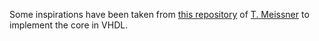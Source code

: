 Some inspirations have been taken from [this repository](https://github.com/tmeissner/lfd111x_building_a_risc-v-cpu_core) of [T. Meissner](https://github.com/tmeissner) to implement the core in VHDL.